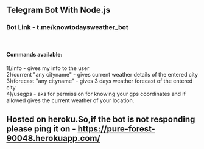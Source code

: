 ## Telegram Bot With Node.js

### Bot Link - t.me/knowtodaysweather_bot
</br>

#### Commands available:
1)/info - gives my info to the user  
2)/current "any cityname" - gives current weather details of the entered city  
3)/forecast "any cityname" - gives 3 days weather forecast of the entered city  
4)/usegps - aks for permission for knowing your gps coordinates and if allowed gives the current weather of your location.

## Hosted on heroku.So,if the bot is not responding please ping it on - https://pure-forest-90048.herokuapp.com/ 
